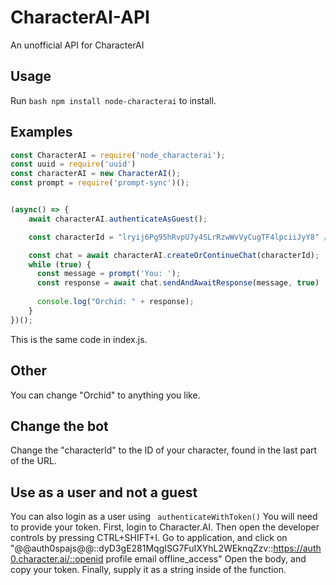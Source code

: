 # CharacterAI-API
An unofficial API for CharacterAI
## Usage
Run ```bash
npm install node-characterai``` to install.
## Examples
```js
const CharacterAI = require('node_characterai');
const uuid = require('uuid')
const characterAI = new CharacterAI();
const prompt = require('prompt-sync')();


(async() => {
    await characterAI.authenticateAsGuest();

    const characterId = "lryij6Pg95hRvpU7y4SLrRzwWvVyCugTF4lpciiJyY8" // Orchid

    const chat = await characterAI.createOrContinueChat(characterId);
    while (true) {
      const message = prompt('You: ');
      const response = await chat.sendAndAwaitResponse(message, true)
      
      console.log("Orchid: " + response);
    }
})();
```
This is the same code in index.js.
## Other
You can change "Orchid" to anything you like.
## Change the bot
Change the "characterId" to the ID of your character, found in the last part of the URL.
## Use as a user and not a guest
You can also login as a user using ```
authenticateWithToken()```
You will need to provide your token. First, login to Character.AI. Then open the developer controls by pressing CTRL+SHIFT+I.
Go to application, and click on "@@auth0spajs@@::dyD3gE281MqgISG7FuIXYhL2WEknqZzv::https://auth0.character.ai/::openid profile email offline_access"
Open the body, and copy your token. Finally, supply it as a string inside of the function.

